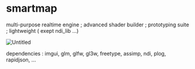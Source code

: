 # smartmap 

multi-purpose realtime engine ; advanced shader builder ; prototyping suite ; lightweight ( exept ndi_lib ...)

![Untitled](https://github.com/tourkit/smartmap/assets/63537158/83edf0bb-887d-43bf-81c0-d0bc87c683d8)

dependencies : imgui, glm, glfw, gl3w, freetype, assimp, ndi, plog, rapidjson, ...
